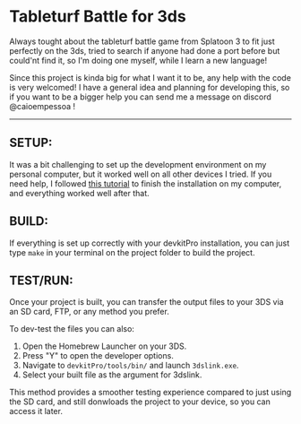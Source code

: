 # Tableturf Battle for 3ds
Always tought about the tableturf battle game from Splatoon 3 to fit just perfectly on the 3ds, tried to search if anyone had done a port before but could'nt find it, so I'm doing one myself, while I learn a new language!

Since this project is kinda big for what I want it to be, any help with the code is very welcomed! I have a general idea and planning for developing this, so if you want to be a bigger help you can send me a message on discord @caioempessoa !

---
## SETUP:
It was a bit challenging to set up the development environment on my personal computer, but it worked well on all other devices I tried. If you need help, I followed [this tutorial](https://gbatemp.net/attachments/nintendo-3ds-homebrewing-getting-started-guide-2-1-pdf.482875/) to finish the installation on my computer, and everything worked well after that.

## BUILD:
If everything is set up correctly with your devkitPro installation, you can just type `make` in your terminal on the project folder to build the project.

## TEST/RUN:
Once your project is built, you can transfer the output files to your 3DS via an SD card, FTP, or any method you prefer. 

To dev-test the files you can also:
1. Open the Homebrew Launcher on your 3DS.
2. Press "Y" to open the developer options.
3. Navigate to `devkitPro/tools/bin/` and launch `3dslink.exe`.
4. Select your built file as the argument for 3dslink.

This method provides a smoother testing experience compared to just using the SD card, and still donwloads the project to your device, so you can access it later.
